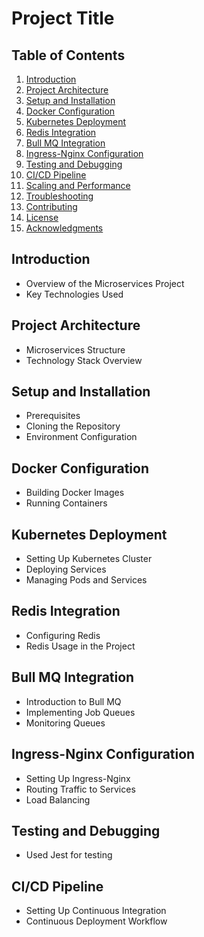 # Project Title

## Table of Contents
1. [Introduction](#introduction)
2. [Project Architecture](#project-architecture)
3. [Setup and Installation](#setup-and-installation)
4. [Docker Configuration](#docker-configuration)
5. [Kubernetes Deployment](#kubernetes-deployment)
6. [Redis Integration](#redis-integration)
7. [Bull MQ Integration](#bull-mq-integration)
8. [Ingress-Nginx Configuration](#ingress-nginx-configuration)
9. [Testing and Debugging](#testing-and-debugging)
10. [CI/CD Pipeline](#cicd-pipeline)
11. [Scaling and Performance](#scaling-and-performance)
12. [Troubleshooting](#troubleshooting)
13. [Contributing](#contributing)
14. [License](#license)
15. [Acknowledgments](#acknowledgments)

## Introduction
- Overview of the Microservices Project
- Key Technologies Used

## Project Architecture
- Microservices Structure
- Technology Stack Overview

## Setup and Installation
- Prerequisites
- Cloning the Repository
- Environment Configuration

## Docker Configuration
- Building Docker Images
- Running Containers

## Kubernetes Deployment
- Setting Up Kubernetes Cluster
- Deploying Services
- Managing Pods and Services

## Redis Integration
- Configuring Redis
- Redis Usage in the Project

## Bull MQ Integration
- Introduction to Bull MQ
- Implementing Job Queues
- Monitoring Queues

## Ingress-Nginx Configuration
- Setting Up Ingress-Nginx
- Routing Traffic to Services
- Load Balancing

## Testing and Debugging
- Used Jest for testing

## CI/CD Pipeline
- Setting Up Continuous Integration
- Continuous Deployment Workflow
